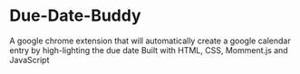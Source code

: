 # Due-Date-Buddy
A google chrome extension that will automatically create a google calendar entry by high-lighting the due date
Built with HTML, CSS, Momment.js and JavaScript
